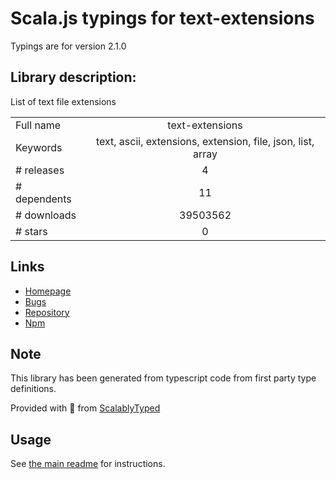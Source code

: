 
# Scala.js typings for text-extensions

Typings are for version 2.1.0

## Library description:
List of text file extensions

|                    |                 |
| ------------------ | :-------------: |
| Full name          | text-extensions |
| Keywords           | text, ascii, extensions, extension, file, json, list, array |
| # releases         | 4 |
| # dependents       | 11 |
| # downloads        | 39503562 |
| # stars            | 0 |

## Links
- [Homepage](https://github.com/sindresorhus/text-extensions#readme)
- [Bugs](https://github.com/sindresorhus/text-extensions/issues)
- [Repository](https://github.com/sindresorhus/text-extensions)
- [Npm](https://www.npmjs.com/package/text-extensions)
    


## Note
This library has been generated from typescript code from first party type definitions.

Provided with :purple_heart: from [ScalablyTyped](https://github.com/oyvindberg/ScalablyTyped)

## Usage
See [the main readme](../../readme.md) for instructions.


